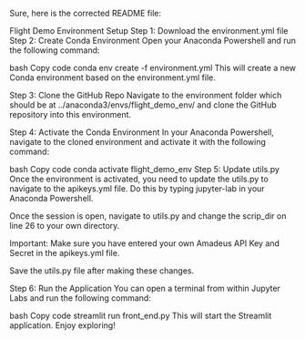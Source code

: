 Sure, here is the corrected README file:

Flight Demo Environment Setup
Step 1: Download the environment.yml file
Step 2: Create Conda Environment
Open your Anaconda Powershell and run the following command:

bash
Copy code
conda env create -f environment.yml
This will create a new Conda environment based on the environment.yml file.

Step 3: Clone the GitHub Repo
Navigate to the environment folder which should be at ../anaconda3/envs/flight_demo_env/ and clone the GitHub repository into this environment.

Step 4: Activate the Conda Environment
In your Anaconda Powershell, navigate to the cloned environment and activate it with the following command:

bash
Copy code
conda activate flight_demo_env
Step 5: Update utils.py
Once the environment is activated, you need to update the utils.py to navigate to the apikeys.yml file. Do this by typing jupyter-lab in your Anaconda Powershell.

Once the session is open, navigate to utils.py and change the scrip_dir on line 26 to your own directory.

Important: Make sure you have entered your own Amadeus API Key and Secret in the apikeys.yml file.

Save the utils.py file after making these changes.

Step 6: Run the Application
You can open a terminal from within Jupyter Labs and run the following command:

bash
Copy code
streamlit run front_end.py
This will start the Streamlit application. Enjoy exploring!
